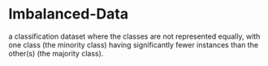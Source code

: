 # Imbalanced-Data
a classification dataset where the classes are not represented equally, with one class (the minority class) having significantly fewer instances than the other(s) (the majority class).
